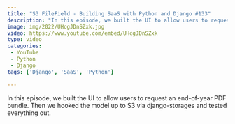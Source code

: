```yaml
---
title: "S3 FileField - Building SaaS with Python and Django #133"
description: "In this episode, we built the UI to allow users to request an end-of-year PDF bundle. Then we hooked the model up to S3 via django-storages and tested everything out."
image: img/2022/UHcgJDnSZxk.jpg
video: https://www.youtube.com/embed/UHcgJDnSZxk
type: video
categories:
 - YouTube
 - Python
 - Django
tags: ['Django', 'SaaS', 'Python']

---
```


In this episode, we built the UI to allow users to request an end-of-year PDF bundle. Then we hooked the model up to S3 via django-storages and tested everything out.
